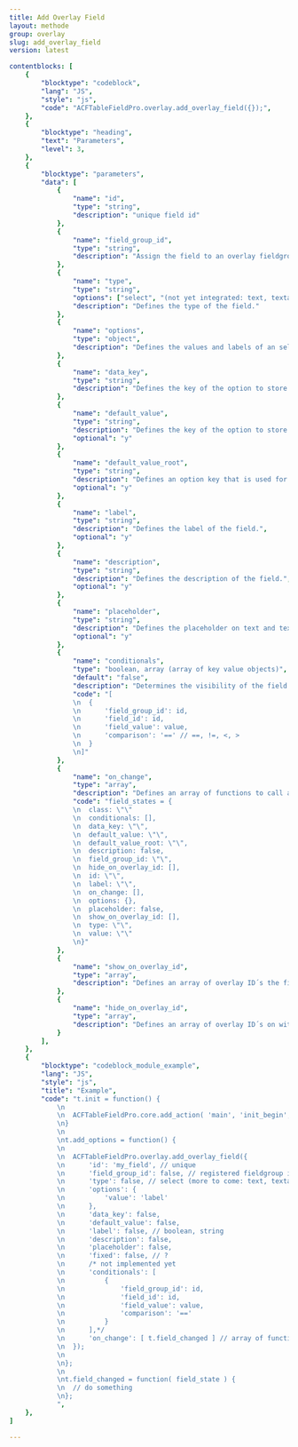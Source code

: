 ```yaml
---
title: Add Overlay Field
layout: methode
group: overlay
slug: add_overlay_field
version: latest

contentblocks: [
	{
		"blocktype": "codeblock",
		"lang": "JS",
		"style": "js",
		"code": "ACFTableFieldPro.overlay.add_overlay_field({});",
	},
	{
		"blocktype": "heading",
		"text": "Parameters",
		"level": 3,
	},
	{
		"blocktype": "parameters",
		"data": [
			{
				"name": "id",
				"type": "string",
				"description": "unique field id"
			},
			{
				"name": "field_group_id",
				"type": "string",
				"description": "Assign the field to an overlay fieldgroup by id."
			},
			{
				"name": "type",
				"type": "string",
				"options": ["select", "(not yet integrated: text, textarea, radio, checkbox, note)"],
				"description": "Defines the type of the field."
			},
			{
				"name": "options",
				"type": "object",
				"description": "Defines the values and labels of an select, radio or checkbox field by `'value': 'label'` pairs."
			},
			{
				"name": "data_key",
				"type": "string",
				"description": "Defines the key of the option to store."
			},
			{
				"name": "default_value",
				"type": "string",
				"description": "Defines the key of the option to store.",
				"optional": "y"
			},
			{
				"name": "default_value_root",
				"type": "string",
				"description": "Defines an option key that is used for the table option when default_value is empty equal 'inherit'. Inherit should not be an root option",
				"optional": "y"
			},
			{
				"name": "label",
				"type": "string",
				"description": "Defines the label of the field.",
				"optional": "y"
			},
			{
				"name": "description",
				"type": "string",
				"description": "Defines the description of the field.",
				"optional": "y"
			},
			{
				"name": "placeholder",
				"type": "string",
				"description": "Defines the placeholder on text and textarea fields.",
				"optional": "y"
			},
			{
				"name": "conditionals",
				"type": "boolean, array (array of key value objects)",
				"default": "false",
				"description": "Determines the visibility of the field depending on the status of other fields",
				"code": "[
				\n	{
				\n		'field_group_id': id,
				\n		'field_id': id,
				\n		'field_value': value,
				\n		'comparison': '==' // ==, !=, <, >
				\n	}
				\n]"
			},
			{
				"name": "on_change",
				"type": "array",
				"description": "Defines an array of functions to call after field value changed. Provides field_states as parameter to the functions.",
				"code": "field_states = {
				\n	class: \"\"
				\n	conditionals: [],
				\n	data_key: \"\",
				\n	default_value: \"\",
				\n	default_value_root: \"\",
				\n	description: false,
				\n	field_group_id: \"\",
				\n	hide_on_overlay_id: [],
				\n	id: \"\",
				\n	label: \"\",
				\n	on_change: [],
				\n	options: {},
				\n	placeholder: false,
				\n	show_on_overlay_id: [],
				\n	type: \"\",
				\n	value: \"\"
				\n}"
			},
			{
				"name": "show_on_overlay_id",
				"type": "array",
				"description": "Defines an array of overlay ID´s the field should appear only."
			},
			{
				"name": "hide_on_overlay_id",
				"type": "array",
				"description": "Defines an array of overlay ID´s on witch the field should not appear."
			}
		],
	},
	{
		"blocktype": "codeblock_module_example",
		"lang": "JS",
		"style": "js",
		"title": "Example",
		"code": "t.init = function() {
			\n
			\n	ACFTableFieldPro.core.add_action( 'main', 'init_begin', t.add_options );
			\n}
			\n
			\nt.add_options = function() {
			\n
			\n	ACFTableFieldPro.overlay.add_overlay_field({
			\n		'id': 'my_field', // unique
			\n		'field_group_id': false, // registered fieldgroup id in t.state.fieldgroups
			\n		'type': false, // select (more to come: text, textarea, radio, checkbox, note )
			\n		'options': {
			\n			'value': 'label'
			\n		},
			\n		'data_key': false,
			\n		'default_value': false,
			\n		'label': false, // boolean, string
			\n		'description': false,
			\n		'placeholder': false,
			\n		'fixed': false, // ?
			\n		/* not implemented yet
			\n		'conditionals': [
			\n			{
			\n				'field_group_id': id,
			\n				'field_id': id,
			\n				'field_value': value,
			\n				'comparison': '=='
			\n			}
			\n		],*/
			\n		'on_change': [ t.field_changed ] // array of functions
			\n	});
			\n
			\n};
			\n
			\nt.field_changed = function( field_state ) {
			\n	// do something
			\n};
			",
	},
]

---
```

